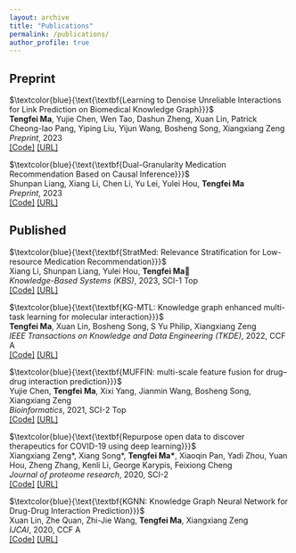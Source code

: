 ```yaml
---
layout: archive
title: "Publications"
permalink: /publications/
author_profile: true
---
```


## Preprint
$\textcolor{blue}{\text{\textbf{Learning to Denoise Unreliable Interactions for Link Prediction on Biomedical Knowledge Graph}}}$ <br/>
**Tengfei Ma**, Yujie Chen, Wen Tao, Dashun Zheng, Xuan Lin, Patrick Cheong-lao Pang, Yiping Liu, Yijun Wang, Bosheng Song, Xiangxiang Zeng <br/> *Preprint*, 2023 <br/> [[Code]]() [[URL]](https://arxiv.org/abs/2312.06682)

$\textcolor{blue}{\text{\textbf{Dual-Granularity Medication Recommendation Based on Causal Inference}}}$<br/>
Shunpan Liang, Xiang Li, Chen Li, Yu Lei, Yulei Hou, **Tengfei Ma**<br/> 
*Preprint*, 2023 <br/> [[Code]]() [[URL]](https://arxiv.org/abs/2403.00880)


## Published
$\textcolor{blue}{\text{\textbf{StratMed: Relevance Stratification for Low-resource Medication Recommendation}}}$
<br/> Xiang Li, Shunpan Liang, Yulei Hou, **Tengfei Ma&#x1F4E7;** <br/> *Knowledge-Based Systems (KBS)*, 2023, SCI-1 Top <br/> [[Code]](https://github.com/lixiang-222/StratMed) [[URL]](https://arxiv.org/pdf/2308.16781.pdf)

$\textcolor{blue}{\text{\textbf{KG-MTL: Knowledge graph enhanced multi-task learning for molecular interaction}}}$
<br/> **Tengfei Ma**, Xuan Lin, Bosheng Song, S Yu Philip, Xiangxiang Zeng <br/> *IEEE Transactions on Knowledge and Data Engineering (TKDE)*, 2022, CCF A <br/> [[Code]](https://github.com/xzenglab/KG-MTL) [[URL]](https://xiaomingaaa.github.io/files/KG-MTL.pdf)

$\textcolor{blue}{\text{\textbf{MUFFIN: multi-scale feature fusion for drug–drug interaction prediction}}}$
<br/> Yujie Chen, **Tengfei Ma**, Xixi Yang, Jianmin Wang, Bosheng Song, Xiangxiang Zeng <br/> *Bioinformatics*, 2021, SCI-2 Top <br/> [[Code]](https://github.com/xzenglab/MUFFIN) [[URL]](https://academic.oup.com/bioinformatics/article/37/17/2651/6171181)

$\textcolor{blue}{\text{\textbf{Repurpose open data to discover therapeutics for COVID-19 using deep learning}}}$
<br/> Xiangxiang Zeng\*, Xiang Song\*, **Tengfei Ma\***, Xiaoqin Pan, Yadi Zhou, Yuan Hou, Zheng Zhang, Kenli Li, George Karypis, Feixiong Cheng <br/> *Journal of proteome research*, 2020, SCI-2 <br/> [[Code]](https://github.com/ChengF-Lab/CoV-KGE) [[URL]](https://pubs.acs.org/doi/full/10.1021/acs.jproteome.0c00316)

$\textcolor{blue}{\text{\textbf{KGNN: Knowledge Graph Neural Network for Drug-Drug Interaction Prediction}}}$
<br/>Xuan Lin, Zhe Quan, Zhi-Jie Wang, **Tengfei Ma**, Xiangxiang Zeng<br/>*IJCAI*, 2020, CCF A<br/>[[Code]](https://github.com/xzenglab/KGNN) [[URL]](https://xuanlin1991.github.io/files/publications/ijcai20.pdf)



<!-- {% if author.googlescholar %}
  You can also find my articles on <u><a href="{{author.googlescholar}}">my Google Scholar profile</a>.</u>
{% endif %}

{% include base_path %}

{% for post in site.publications reversed %}
  {% include archive-single.html %}
{% endfor %} -->

